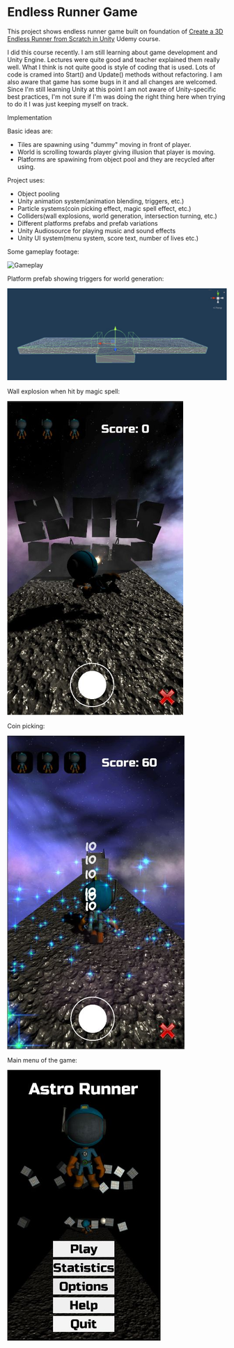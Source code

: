 # Endless Runner Game 

This project shows endless runner game built on foundation of [Create a 3D Endless Runner from Scratch in Unity](https://www.udemy.com/course/endlessrunner/) Udemy course.

I did this course recently. I am still learning about game development and Unity Engine. Lectures were quite good and teacher explained them really well. What I think is not quite good is style of coding that is used. Lots of code is cramed into Start() and Update() methods without refactoring.
I am also aware that game has some bugs in it and all changes are welcomed. Since I'm still learning Unity at this point I am not aware of Unity-specific best practices, I'm not sure if I'm was doing the right thing here when trying to do it I was just keeping myself on track. 

Implementation 

Basic ideas are: 

 - Tiles are spawning using "dummy" moving in front of player. 
 - World is scrolling towards player giving illusion that player is moving.
 - Platforms are spawining from object pool and they are recycled after using.

Project uses:
 
  - Object pooling 
  - Unity animation system(animation blending, triggers, etc.)
  - Particle systems(coin picking effect, magic spell effect, etc.)
  - Colliders(wall explosions, world generation, intersection turning, etc.)
  - Different platforms prefabs and prefab variations 
  - Unity Audiosource for playing music and sound effects
  - Unity UI system(menu system, score text, number of lives etc.)

Some gameplay footage:

![Gameplay](https://github.com/filipmihaljcic/endless-runner-unity/blob/main/images/AstroRunnerGameplay.gif)

Platform prefab showing triggers for world generation: 

![Prefab triggers](https://github.com/filipmihaljcic/endless-runner-unity/blob/main/images/AstroRunnerPlatformsTriggers.jpg)

Wall explosion when hit by magic spell:

![Wall explosion](https://github.com/filipmihaljcic/endless-runner-unity/blob/main/images/AstroRunnerWallDestruction.jpg) 

Coin picking:

![Coin picking](https://github.com/filipmihaljcic/endless-runner-unity/blob/main/images/AstroRunnerCoinPicking.jpg)

Main menu of the game:

![Main menu](https://github.com/filipmihaljcic/endless-runner-unity/blob/main/images/AstroRunnerMenu.jpg)
  
